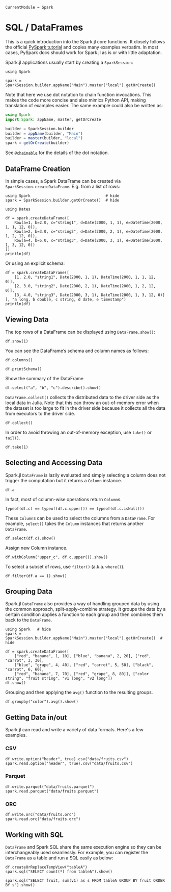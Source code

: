 ```@meta
CurrentModule = Spark
```

# SQL / DataFrames

This is a quick introduction into the Spark.jl core functions. It closely follows the official [PySpark tutorial](https://spark.apache.org/docs/latest/api/python/getting_started/quickstart_df.html) and copies many examples verbatim. In most cases, PySpark docs should work for Spark.jl as is or with little adaptation.

Spark.jl applications usually start by creating a `SparkSession`:

```@example
using Spark

spark = SparkSession.builder.appName("Main").master("local").getOrCreate()
```

Note that here we use dot notation to chain function invocations. This makes the code more concise and also mimics Python API, making translation of examples easier. The same example could also be written as:

```julia
using Spark
import Spark: appName, master, getOrCreate

builder = SparkSession.builder
builder = appName(builder, "Main")
builder = master(builder, "local")
spark = getOrCreate(builder)
```

See [`@chainable`](@ref) for the details of the dot notation.


## DataFrame Creation


In simple cases, a Spark DataFrame can be created via `SparkSession.createDataFrame`. E.g. from a list of rows:

```@example df
using Spark                                 # hide
spark = SparkSession.builder.getOrCreate()  # hide

using Dates

df = spark.createDataFrame([
    Row(a=1, b=2.0, c="string1", d=Date(2000, 1, 1), e=DateTime(2000, 1, 1, 12, 0)),
    Row(a=2, b=3.0, c="string2", d=Date(2000, 2, 1), e=DateTime(2000, 1, 2, 12, 0)),
    Row(a=4, b=5.0, c="string3", d=Date(2000, 3, 1), e=DateTime(2000, 1, 3, 12, 0))
])
println(df)
```
Or using an explicit schema:

```@example df
df = spark.createDataFrame([
    [1, 2.0, "string1", Date(2000, 1, 1), DateTime(2000, 1, 1, 12, 0)],
    [2, 3.0, "string2", Date(2000, 2, 1), DateTime(2000, 1, 2, 12, 0)],
    [3, 4.0, "string3", Date(2000, 3, 1), DateTime(2000, 1, 3, 12, 0)]
], "a long, b double, c string, d date, e timestamp")
println(df)
```


## Viewing Data

The top rows of a DataFrame can be displayed using `DataFrame.show()`:

```@example df
df.show(1)
```

You can see the DataFrame’s schema and column names as follows:

```@example df
df.columns()
```

```@example df
df.printSchema()
```

Show the summary of the DataFrame

```@example df
df.select("a", "b", "c").describe().show()
```

`DataFrame.collect()` collects the distributed data to the driver side as the local data in Julia. Note that this can throw an out-of-memory error when the dataset is too large to fit in the driver side because it collects all the data from executors to the driver side.

```@example df
df.collect()
```

In order to avoid throwing an out-of-memory exception, use `take()` or `tail()`.

```@example df
df.take(1)
```

## Selecting and Accessing Data

Spark.jl `DataFrame` is lazily evaluated and simply selecting a column does not trigger the computation but it returns a `Column` instance.

```@example df
df.a
```

In fact, most of column-wise operations return `Column`s.

```@example df
typeof(df.c) == typeof(df.c.upper()) == typeof(df.c.isNull())
```

These `Column`s can be used to select the columns from a `DataFrame`. For example, `select()` takes the `Column` instances that returns another `DataFrame`.

```@example df
df.select(df.c).show()
```

Assign new Column instance.

```@example df
df.withColumn("upper_c", df.c.upper()).show()
```

To select a subset of rows, use `filter()` (a.k.a. `where()`).

```@example df
df.filter(df.a == 1).show()
```

## Grouping Data

Spark.jl `DataFrame` also provides a way of handling grouped data by using the common approach, split-apply-combine strategy. It groups the data by a certain condition applies a function to each group and then combines them back to the `DataFrame`.

```@example gdf
using Spark   # hide
spark = SparkSession.builder.appName("Main").master("local").getOrCreate()  # hide

df = spark.createDataFrame([
    ["red", "banana", 1, 10], ["blue", "banana", 2, 20], ["red", "carrot", 3, 30],
    ["blue", "grape", 4, 40], ["red", "carrot", 5, 50], ["black", "carrot", 6, 60],
    ["red", "banana", 7, 70], ["red", "grape", 8, 80]], ["color string", "fruit string", "v1 long", "v2 long"])
df.show()
```

Grouping and then applying the `avg()` function to the resulting groups.

```@example gdf
df.groupby("color").avg().show()
```

## Getting Data in/out

Spark.jl can read and write a variety of data formats. Here's a few examples.

### CSV

```@example gdf
df.write.option("header", true).csv("data/fruits.csv")
spark.read.option("header", true).csv("data/fruits.csv")
```

### Parquet

```@example gdf
df.write.parquet("data/fruits.parquet")
spark.read.parquet("data/fruits.parquet")
```

### ORC

```@example gdf
df.write.orc("data/fruits.orc")
spark.read.orc("data/fruits.orc")
```

## Working with SQL

`DataFrame` and Spark SQL share the same execution engine so they can be interchangeably used seamlessly. For example, you can register the `DataFrame` as a table and run a SQL easily as below:

```@example gdf
df.createOrReplaceTempView("tableA")
spark.sql("SELECT count(*) from tableA").show()
```

```@example gdf
spark.sql("SELECT fruit, sum(v1) as s FROM tableA GROUP BY fruit ORDER BY s").show()
```